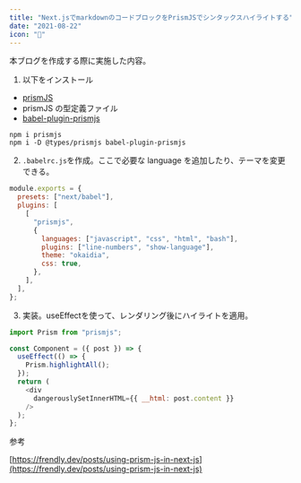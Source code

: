 ```yaml
---
title: "Next.jsでmarkdownのコードブロックをPrismJSでシンタックスハイライトする"
date: "2021-08-22"
icon: "🔆"
---
```


本ブログを作成する際に実施した内容。



1. 以下をインストール

- [prismJS](https://prismjs.com/)
- prismJS の型定義ファイル
- [babel-plugin-prismjs](https://www.npmjs.com/package/babel-plugin-prismjs)

```shell
npm i prismjs
npm i -D @types/prismjs babel-plugin-prismjs
```

2. `.babelrc.js`を作成。ここで必要な language を追加したり、テーマを変更できる。

```javascript
module.exports = {
  presets: ["next/babel"],
  plugins: [
    [
      "prismjs",
      {
        languages: ["javascript", "css", "html", "bash"],
        plugins: ["line-numbers", "show-language"],
        theme: "okaidia",
        css: true,
      },
    ],
  ],
};
```

3. 実装。useEffectを使って、レンダリング後にハイライトを適用。

```javascript
import Prism from "prismjs";

const Component = ({ post }) => {
  useEffect(() => {
    Prism.highlightAll();
  });
  return (
    <div
      dangerouslySetInnerHTML={{ __html: post.content }}
    />
  );
};
```

参考

[https://frendly.dev/posts/using-prism-js-in-next-js](https://frendly.dev/posts/using-prism-js-in-next-js)
